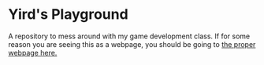 # Yird's Playground
A repository to mess around with my game development class.
If for some reason you are seeing this as a webpage, you should be going to [the proper webpage here.](y1rd.github.io/gamedevmess/public/)

